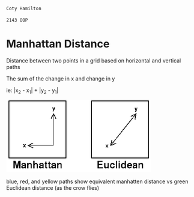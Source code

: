 `Coty Hamilton`

`2143 OOP`

# Manhattan Distance

Distance between two points in a grid based on horizontal and vertical paths

The sum of the change in x and change in y

ie: |x<sub>2</sub> - x<sub>1</sub>| + |y<sub>2</sub> - y<sub>1</sub>|

<img src="./distance.gif" />

blue, red, and yellow paths show equivalent manhatten distance vs green Euclidean distance (as the crow flies)
